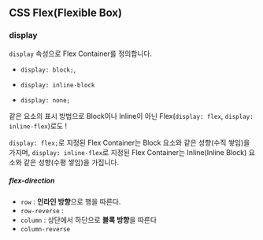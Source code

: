 ## CSS Flex(Flexible Box)



### display

`display` 속성으로 Flex Container를 정의합니다.

- `display: block;`, 

- `display: inline-block` 

-  `display: none;` 

  같은 요소의 표시 방법으로 Block이나 Inline이 아닌 Flex(`display: flex`, `display: inline-flex`)로도 !

  

`display: flex;`로 지정된 Flex Container는 Block 요소와 같은 성향(수직 쌓임)을 가지며,
`display: inline-flex`로 지정된 Flex Container는 Inline(Inline Block) 요소와 같은 성향(수평 쌓임)을 가집니다.



##### flex-direction

- `row` : **인라인 방향**으로 행을 따른다.
- `row-reverse` : 
- `column` : 상단에서 하단으로 **블록 방향**을 따른다
- `column-reverse`

